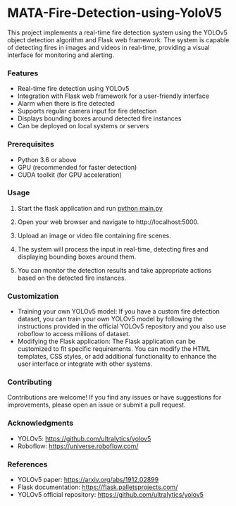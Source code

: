 # MATA-Fire-Detection-using-YoloV5

This project implements a real-time fire detection system using the YOLOv5 object detection algorithm and Flask web framework. The system is capable of detecting fires in images and videos in real-time, providing a visual interface for monitoring and alerting.

### Features 
* Real-time fire detection using YOLOv5
* Integration with Flask web framework for a user-friendly interface
* Alarm when there is fire detected
* Supports regular camera input for fire detection
* Displays bounding boxes around detected fire instances
* Can be deployed on local systems or servers

### Prerequisites
* Python 3.6 or above
* GPU (recommended for faster detection)
* CUDA toolkit (for GPU acceleration)

### Usage
1. Start the flask application
and run [python main.py](main.py)

2. Open your web browser and navigate to http://localhost:5000.
3. Upload an image or video file containing fire scenes.
4. The system will process the input in real-time, detecting fires and displaying bounding boxes around them.
5. You can monitor the detection results and take appropriate actions based on the detected fire instances.

### Customization
* Training your own YOLOv5 model: If you have a custom fire detection dataset, you can train your own YOLOv5 model by following the instructions provided in the official YOLOv5 repository and you also use roboflow to access millions of dataset.
* Modifying the Flask application: The Flask application can be customized to fit specific requirements. You can modify the HTML templates, CSS styles, or add additional functionality to enhance the user interface or integrate with other systems.

### Contributing
Contributions are welcome! If you find any issues or have suggestions for improvements, please open an issue or submit a pull request.

### Acknowledgments
* YOLOv5: https://github.com/ultralytics/yolov5
* Roboflow: https://universe.roboflow.com/

### References
* YOLOv5 paper: https://arxiv.org/abs/1912.02899
* Flask documentation: https://flask.palletsprojects.com/
* YOLOv5 official repository: https://github.com/ultralytics/yolov5
